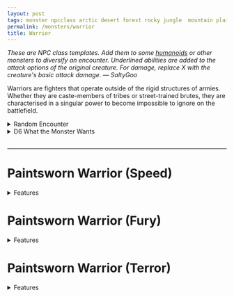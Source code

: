 ```yaml
---
layout: post
tags: monster npcclass arctic desert forest rocky jungle  mountain plains swamp
permalink: /monsters/warrior
title: Warrior
---
```


<span class="alchemy"> *These are NPC class templates. Add them to some [humanoids](https://saltygoo.github.io/list/monsters-humanoid) or other monsters to diversify an encounter. Underlined abilities are added to the attack options of the original creature. For damage, replace X with the creature's basic attack damage. — SaltyGoo* </span>

Warriors are fighters that operate outside of the rigid structures of armies. Whether they are caste-members of tribes or street-trained brutes, they are characterised in a singular power to become impossible to ignore on the battlefield.
<br> 

<details markdown="1">
<summary>Random Encounter</summary>

1. **Monster:** 3D6 warriors & 1 [shaman](https://saltygoo.github.io/monster/shaman)
1. **Lair:** Recently made war camp. <br>	&nbsp; OR <br>	**Omen:** War chants.
1. **Spoor:** An especially fierce and violent battle-site.
1. **Tracks:** Heads on spikes.
1. **Trace:** War horn.
1. **Trace:** Broken rudimentary weapon.
</details>

<details markdown="1">
<summary>D6 What the Monster Wants</summary>

1. Conquer the area.
1. Trade goods.
1. Hunt a beast.
1. Join a horde.
1. Go back home.
1. Protect their territory.    
</details>

<br>

---

# Paintsworn Warrior (Speed)
<details markdown="1">
<summary>Features</summary>

A painted warrior possessed by the raging spirit of vengeance that protects the tribe.

**Stats:** Movement becomes fast.

When the warrior attacks a target in melee, it can either make a another melee attack (1D4) or dash nearby. The same applies to each of the warrior's ally attacking a creature engaged in melee with the warrior.
</details>

# Paintsworn Warrior (Fury)
<details markdown="1">
<summary>Features</summary>

A painted warrior possessed by the raging spirit of vengeance that protects the tribe.

**Stats:** Strong.

Whenever the warrior takes damage, increase its damage dices by one size.

<ins>Consuming Fury.</ins> The warrior takes 1D4 damage, then makes two melee attacks (1D4).
</details>

# Paintsworn Warrior (Terror)
<details markdown="1">
<summary>Features</summary>

A painted warrior possessed by the raging spirit of vengeance that protects the tribe.

**Stats:** Unchanged.

The warrior is immune to fear.

<ins>Terrorizing Scream.</ins> The warrior makes a melee attack (X) and screams. The four closest creatures must save or be frightened.
</details>
